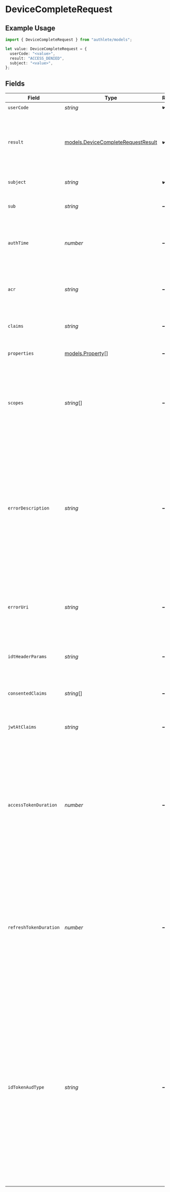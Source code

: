 # DeviceCompleteRequest

## Example Usage

```typescript
import { DeviceCompleteRequest } from "authlete/models";

let value: DeviceCompleteRequest = {
  userCode: "<value>",
  result: "ACCESS_DENIED",
  subject: "<value>",
};
```

## Fields

| Field                                                                                                                                                                                                                                                                                                                                                                                                                                            | Type                                                                                                                                                                                                                                                                                                                                                                                                                                             | Required                                                                                                                                                                                                                                                                                                                                                                                                                                         | Description                                                                                                                                                                                                                                                                                                                                                                                                                                      |
| ------------------------------------------------------------------------------------------------------------------------------------------------------------------------------------------------------------------------------------------------------------------------------------------------------------------------------------------------------------------------------------------------------------------------------------------------ | ------------------------------------------------------------------------------------------------------------------------------------------------------------------------------------------------------------------------------------------------------------------------------------------------------------------------------------------------------------------------------------------------------------------------------------------------ | ------------------------------------------------------------------------------------------------------------------------------------------------------------------------------------------------------------------------------------------------------------------------------------------------------------------------------------------------------------------------------------------------------------------------------------------------ | ------------------------------------------------------------------------------------------------------------------------------------------------------------------------------------------------------------------------------------------------------------------------------------------------------------------------------------------------------------------------------------------------------------------------------------------------ |
| `userCode`                                                                                                                                                                                                                                                                                                                                                                                                                                       | *string*                                                                                                                                                                                                                                                                                                                                                                                                                                         | :heavy_check_mark:                                                                                                                                                                                                                                                                                                                                                                                                                               | A user code.<br/>                                                                                                                                                                                                                                                                                                                                                                                                                                |
| `result`                                                                                                                                                                                                                                                                                                                                                                                                                                         | [models.DeviceCompleteRequestResult](../models/devicecompleterequestresult.md)                                                                                                                                                                                                                                                                                                                                                                   | :heavy_check_mark:                                                                                                                                                                                                                                                                                                                                                                                                                               | The result of the end-user authentication and authorization. One of the following. Details are<br/>described in the description.<br/>                                                                                                                                                                                                                                                                                                            |
| `subject`                                                                                                                                                                                                                                                                                                                                                                                                                                        | *string*                                                                                                                                                                                                                                                                                                                                                                                                                                         | :heavy_check_mark:                                                                                                                                                                                                                                                                                                                                                                                                                               | The subject (= unique identifier) of the end-user.<br/>                                                                                                                                                                                                                                                                                                                                                                                          |
| `sub`                                                                                                                                                                                                                                                                                                                                                                                                                                            | *string*                                                                                                                                                                                                                                                                                                                                                                                                                                         | :heavy_minus_sign:                                                                                                                                                                                                                                                                                                                                                                                                                               | The value of the sub claim that should be used in the ID token.<br/>                                                                                                                                                                                                                                                                                                                                                                             |
| `authTime`                                                                                                                                                                                                                                                                                                                                                                                                                                       | *number*                                                                                                                                                                                                                                                                                                                                                                                                                                         | :heavy_minus_sign:                                                                                                                                                                                                                                                                                                                                                                                                                               | The time at which the end-user was authenticated. Its value is the number of seconds from `1970-01-01`.<br/>                                                                                                                                                                                                                                                                                                                                     |
| `acr`                                                                                                                                                                                                                                                                                                                                                                                                                                            | *string*                                                                                                                                                                                                                                                                                                                                                                                                                                         | :heavy_minus_sign:                                                                                                                                                                                                                                                                                                                                                                                                                               | The reference of the authentication context class which the end-user authentication satisfied.<br/>                                                                                                                                                                                                                                                                                                                                              |
| `claims`                                                                                                                                                                                                                                                                                                                                                                                                                                         | *string*                                                                                                                                                                                                                                                                                                                                                                                                                                         | :heavy_minus_sign:                                                                                                                                                                                                                                                                                                                                                                                                                               | Additional claims which will be embedded in the ID token.<br/>                                                                                                                                                                                                                                                                                                                                                                                   |
| `properties`                                                                                                                                                                                                                                                                                                                                                                                                                                     | [models.Property](../models/property.md)[]                                                                                                                                                                                                                                                                                                                                                                                                       | :heavy_minus_sign:                                                                                                                                                                                                                                                                                                                                                                                                                               | The extra properties associated with the access token.<br/>                                                                                                                                                                                                                                                                                                                                                                                      |
| `scopes`                                                                                                                                                                                                                                                                                                                                                                                                                                         | *string*[]                                                                                                                                                                                                                                                                                                                                                                                                                                       | :heavy_minus_sign:                                                                                                                                                                                                                                                                                                                                                                                                                               | Scopes to replace the scopes specified in the original device authorization request with.<br/>When nothing is specified for this parameter, replacement is not performed.<br/>                                                                                                                                                                                                                                                                   |
| `errorDescription`                                                                                                                                                                                                                                                                                                                                                                                                                               | *string*                                                                                                                                                                                                                                                                                                                                                                                                                                         | :heavy_minus_sign:                                                                                                                                                                                                                                                                                                                                                                                                                               | The description of the error. If this optional request parameter is given, its value is used as<br/>the value of the `error_description` property, but it is used only when the result is not `AUTHORIZED`.<br/>To comply with the specification strictly, the description must not include characters outside<br/>the set `%x20-21 / %x23-5B / %x5D-7E`.<br/>                                                                                   |
| `errorUri`                                                                                                                                                                                                                                                                                                                                                                                                                                       | *string*                                                                                                                                                                                                                                                                                                                                                                                                                                         | :heavy_minus_sign:                                                                                                                                                                                                                                                                                                                                                                                                                               | The URI of a document which describes the error in detail. This corresponds to the `error_uri`<br/>property in the response to the client.<br/>                                                                                                                                                                                                                                                                                                  |
| `idtHeaderParams`                                                                                                                                                                                                                                                                                                                                                                                                                                | *string*                                                                                                                                                                                                                                                                                                                                                                                                                                         | :heavy_minus_sign:                                                                                                                                                                                                                                                                                                                                                                                                                               | JSON that represents additional JWS header parameters for ID tokens.<br/>                                                                                                                                                                                                                                                                                                                                                                        |
| `consentedClaims`                                                                                                                                                                                                                                                                                                                                                                                                                                | *string*[]                                                                                                                                                                                                                                                                                                                                                                                                                                       | :heavy_minus_sign:                                                                                                                                                                                                                                                                                                                                                                                                                               | the claims that the user has consented for the client application<br/>to know.<br/>                                                                                                                                                                                                                                                                                                                                                              |
| `jwtAtClaims`                                                                                                                                                                                                                                                                                                                                                                                                                                    | *string*                                                                                                                                                                                                                                                                                                                                                                                                                                         | :heavy_minus_sign:                                                                                                                                                                                                                                                                                                                                                                                                                               | Additional claims that are added to the payload part of the JWT access token.<br/>                                                                                                                                                                                                                                                                                                                                                               |
| `accessTokenDuration`                                                                                                                                                                                                                                                                                                                                                                                                                            | *number*                                                                                                                                                                                                                                                                                                                                                                                                                                         | :heavy_minus_sign:                                                                                                                                                                                                                                                                                                                                                                                                                               | The duration (in seconds) of the access token that may be issued as a result of the Authlete<br/>API call.<br/><br/>When this request parameter holds a positive integer, it is used as the duration of the access<br/>token in. In other cases, this request parameter is ignored.<br/>                                                                                                                                                         |
| `refreshTokenDuration`                                                                                                                                                                                                                                                                                                                                                                                                                           | *number*                                                                                                                                                                                                                                                                                                                                                                                                                                         | :heavy_minus_sign:                                                                                                                                                                                                                                                                                                                                                                                                                               | The duration (in seconds) of the refresh token that may be issued as a result of the Authlete<br/>API call.<br/><br/>When this request parameter holds a positive integer, it is used as the duration of the refresh<br/>token in. In other cases, this request parameter is ignored.<br/>                                                                                                                                                       |
| `idTokenAudType`                                                                                                                                                                                                                                                                                                                                                                                                                                 | *string*                                                                                                                                                                                                                                                                                                                                                                                                                                         | :heavy_minus_sign:                                                                                                                                                                                                                                                                                                                                                                                                                               | The type of the `aud` claim of the ID token being issued. Valid values are as follows.<br/><br/>\| Value \| Description \|<br/>\| ----- \| ----------- \|<br/>\| "array" \| The type of the aud claim is always an array of strings. \|<br/>\| "string" \| The type of the aud claim is always a single string. \|<br/>\| null \| The type of the aud claim remains the same as before. \|<br/><br/>This request parameter takes precedence over the `idTokenAudType` property of the service.<br/> |